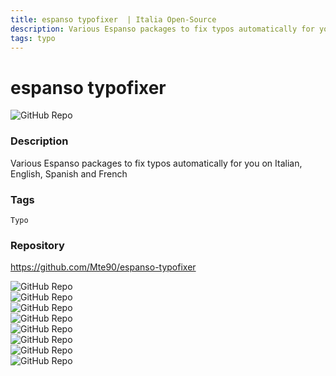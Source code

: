 ```yaml
---
title: espanso typofixer  | Italia Open-Source
description: Various Espanso packages to fix typos automatically for you on Italian, English, Spanish and French
tags: typo
---
```

        

# espanso typofixer 

![GitHub Repo](https://img.shields.io/static/v1?label=category&message=opensource&color=green)

### Description

Various Espanso packages to fix typos automatically for you on Italian, English, Spanish and French

### Tags

`Typo`

### Repository

https://github.com/Mte90/espanso-typofixer

![GitHub Repo](https://img.shields.io/github/stars/Mte90/espanso-typofixer?style=social)<br />![GitHub Repo](https://img.shields.io/github/forks/Mte90/espanso-typofixer?style=social)<br />![GitHub Repo](https://img.shields.io/github/v/tag/Mte90/espanso-typofixer?style=social)<br />![GitHub Repo](https://img.shields.io/github/contributors/Mte90/espanso-typofixer)<br />![GitHub Repo](https://img.shields.io/github/issues-pr/Mte90/espanso-typofixer)<br />![GitHub Repo](https://img.shields.io/github/issues/Mte90/espanso-typofixer)<br />![GitHub Repo](https://img.shields.io/github/license/Mte90/espanso-typofixer)<br />![GitHub Repo](https://img.shields.io/github/last-commit/Mte90/espanso-typofixer)<br />